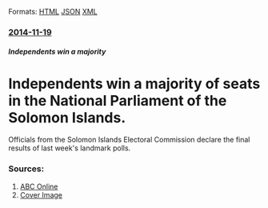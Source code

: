 
Formats: [HTML](/news/2014/11/19/independents-win-a-majority-of-seats-in-the-national-parliament-of-the-solomon-islands.html)  [JSON](/news/2014/11/19/independents-win-a-majority-of-seats-in-the-national-parliament-of-the-solomon-islands.json)  [XML](/news/2014/11/19/independents-win-a-majority-of-seats-in-the-national-parliament-of-the-solomon-islands.xml)  

### [2014-11-19](/news/2014/11/19/index.md)

##### Independents win a majority
# Independents win a majority of seats in the National Parliament of the Solomon Islands. 

Officials from the Solomon Islands Electoral Commission declare the final results of last week&#039;s landmark polls.


### Sources:

1. [ABC Online](http://www.abc.net.au/news/2014-11-24/independents-poll-strongly-in-solomon-islands-election/5914572)
1. [Cover Image](http://www.abc.net.au/news/image/5904060-1x1-700x700.jpg)
